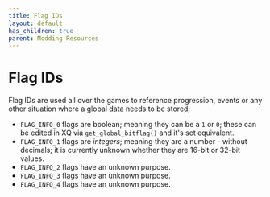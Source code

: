 ```yaml
---
title: Flag IDs
layout: default
has_children: true
parent: Modding Resources
---
```


# Flag IDs
Flag IDs are used all over the games to reference progression, events or any other situation where a global data needs to be stored;
* `FLAG_INFO_0` flags are boolean; meaning they can be a `1` or `0`; these can be edited in XQ via `get_global_bitflag()` and it's set equivalent.
* `FLAG_INFO_1` flags are *integers*; meaning they are a number - without decimals; it is currently unknown whether they are 16-bit or 32-bit values.
* `FLAG_INFO_2` flags have an unknown purpose.
* `FLAG_INFO_3` flags have an unknown purpose.
* `FLAG_INFO_4` flags have an unknown purpose.

